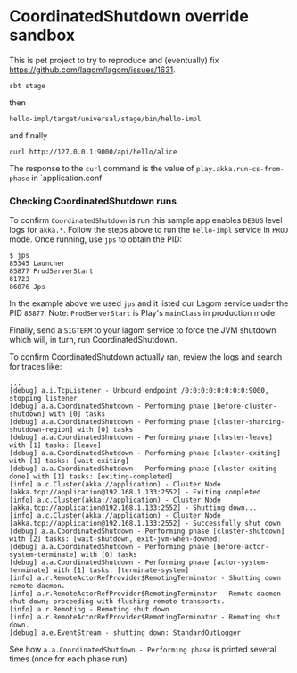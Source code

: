 # CoordinatedShutdown override sandbox

This is pet project to try to reproduce and (eventually) fix https://github.com/lagom/lagom/issues/1631.

```
sbt stage
```

then 

```
hello-impl/target/universal/stage/bin/hello-impl
```

and finally

```
curl http://127.0.0.1:9000/api/hello/alice
```

The response to the `curl` command is the value of `play.akka.run-cs-from-phase` in `application.conf

### Checking CoordinatedShutdown runs

To confirm `CoordinatedShutdown` is run this sample app enables `DEBUG` level logs for `akka.*`. Follow the steps above 
to run the `hello-impl` service in `PROD` mode. Once running, use `jps` to obtain the PID:

```
$ jps
85345 Launcher
85877 ProdServerStart
81723 
86076 Jps
```

In the example above we used `jps` and it listed our Lagom service under the PID `85877`. Note: `ProdServerStart` is 
Play's `mainClass` in production mode.

Finally, send a `SIGTERM` to your lagom service to force the JVM shutdown which will, in turn, run CoordinatedShutdown.

To confirm CoordinatedShutdown actually ran, review the logs and search for traces like:

```
...
[debug] a.i.TcpListener - Unbound endpoint /0:0:0:0:0:0:0:0:9000, stopping listener
[debug] a.a.CoordinatedShutdown - Performing phase [before-cluster-shutdown] with [0] tasks
[debug] a.a.CoordinatedShutdown - Performing phase [cluster-sharding-shutdown-region] with [0] tasks
[debug] a.a.CoordinatedShutdown - Performing phase [cluster-leave] with [1] tasks: [leave]
[debug] a.a.CoordinatedShutdown - Performing phase [cluster-exiting] with [1] tasks: [wait-exiting]
[debug] a.a.CoordinatedShutdown - Performing phase [cluster-exiting-done] with [1] tasks: [exiting-completed]
[info] a.c.Cluster(akka://application) - Cluster Node [akka.tcp://application@192.168.1.133:2552] - Exiting completed
[info] a.c.Cluster(akka://application) - Cluster Node [akka.tcp://application@192.168.1.133:2552] - Shutting down...
[info] a.c.Cluster(akka://application) - Cluster Node [akka.tcp://application@192.168.1.133:2552] - Successfully shut down
[debug] a.a.CoordinatedShutdown - Performing phase [cluster-shutdown] with [2] tasks: [wait-shutdown, exit-jvm-when-downed]
[debug] a.a.CoordinatedShutdown - Performing phase [before-actor-system-terminate] with [0] tasks
[debug] a.a.CoordinatedShutdown - Performing phase [actor-system-terminate] with [1] tasks: [terminate-system]
[info] a.r.RemoteActorRefProvider$RemotingTerminator - Shutting down remote daemon.
[info] a.r.RemoteActorRefProvider$RemotingTerminator - Remote daemon shut down; proceeding with flushing remote transports.
[info] a.r.Remoting - Remoting shut down
[info] a.r.RemoteActorRefProvider$RemotingTerminator - Remoting shut down.
[debug] a.e.EventStream - shutting down: StandardOutLogger
```

See how `a.a.CoordinatedShutdown - Performing phase` is printed several times (once for each phase run).